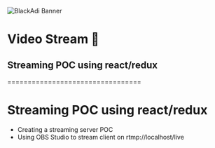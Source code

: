 ![BlackAdi Banner](https://png.pngtree.com/thumb_back/fw800/back_our/20190622/ourmid/pngtree-chinese-style-ink-dragon-banner-image_210265.jpg)

# Video Stream 🔴 

## Streaming POC using react/redux 
=================================
# Streaming POC using react/redux 
 - Creating a streaming server POC
 - Using OBS Studio to stream client on rtmp://localhost/live
 
